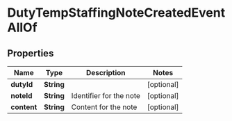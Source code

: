 

# DutyTempStaffingNoteCreatedEventAllOf

## Properties

Name | Type | Description | Notes
------------ | ------------- | ------------- | -------------
**dutyId** | **String** |  |  [optional]
**noteId** | **String** | Identifier for the note |  [optional]
**content** | **String** | Content for the note |  [optional]



